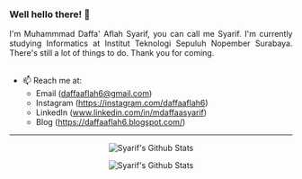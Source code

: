 <!--
**daffaaflah6/daffaaflah6** is a ✨ _special_ ✨ repository because its `README.md` (this file) appears on your GitHub profile.

Here are some ideas to get you started:

- 🔭 I’m currently working on ...
- 🌱 I’m currently learning ...
- 👯 I’m looking to collaborate on ...
- 🤔 I’m looking for help with ...
- 💬 Ask me about ...
- 📫 How to reach me: ...
- 😄 Pronouns: ...
- ⚡ Fun fact: ...
-->

### Well hello there! 👋

<div align="justify">
I'm Muhammmad Daffa' Aflah Syarif, you can call me Syarif. I'm currently studying Informatics at Institut Teknologi Sepuluh Nopember Surabaya. There's still a lot of things to do. Thank you for coming.
</div>

<br>

- 📫 Reach me at:
  - Email (daffaaflah6@gmail.com)
  - Instagram (https://instagram.com/daffaaflah6)
  - LinkedIn (www.linkedin.com/in/mdaffaasyarif)
  - Blog (https://daffaaflah6.blogspot.com/)

---------------------------------------------------
<div align="center">

![Syarif's Github Stats](https://github-readme-stats.vercel.app/api?username=daffaaflah6&show_icons=true&hide_border=true&bg_color=1d1f21&title_color=5eaeeb&text_color=c9cacc&icon_color=5eaeeb)
  
![Syarif's Github Stats](https://github-readme-stats.vercel.app/api/top-langs/?username=daffaaflah6&hide=jupyter%20notebook,assembly,html&bg_color=1d1f21&title_color=5eaeeb&text_color=c9cacc&icon_color=5eaeeb)
  
</div>

